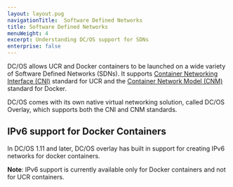 ```yaml
---
layout: layout.pug
navigationTitle:  Software Defined Networks
title: Software Defined Networks
menuWeight: 4
excerpt: Understanding DC/OS support for SDNs
enterprise: false
---
```



DC/OS allows UCR and Docker containers to be launched on a wide variety of Software Defined Networks (SDNs). It supports [Container Networking Interface (CNI)](https://github.com/containernetworking/cni) standard for UCR and the [Container Network Model (CNM)](https://github.com/docker/libnetwork/blob/master/docs/design.md) standard for Docker.

DC/OS comes with its own native virtual networking solution, called DC/OS Overlay, which supports both the CNI and CNM standards.

## IPv6 support for Docker Containers
In DC/OS 1.11 and later, DC/OS overlay has built in support for creating IPv6 networks for docker containers.

**Note**: IPv6 support is currently available only for Docker containers and not for UCR containers.
